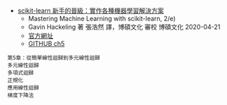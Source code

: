 ##
- [scikit-learn 新手的晉級：實作各種機器學習解決方案](https://www.tenlong.com.tw/products/9789864344840?list_name=srh)
  - Mastering Machine Learning with scikit-learn, 2/e)
  - Gavin Hackeling 著 張浩然 譯，博碩文化 審校  博碩文化 2020-04-21
  - [官方網址](https://www.packtpub.com/product/mastering-machine-learning-with-scikit-learn/9781783988365)
  - [GITHUB ch5](https://github.com/PacktPublishing/Mastering-Machine-Learning-with-scikit-learn-Second-Edition/tree/master/chapter05)
```
第5章：從簡單線性迴歸到多元線性迴歸
多元線性迴歸
多項式迴歸
正規化
應用線性迴歸
梯度下降法
```
##
```python

```

```python

```

```python

```

```python

```

```python

```

```python

```
